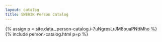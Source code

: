 ```yaml
---
layout: catalog
title: SWERIK Person Catalog
---
```

{% assign p = site.data._person-catalog.i-7uNgresLrJM8ouaPNttMho %}
{% include person-catalog.html p=p %}

